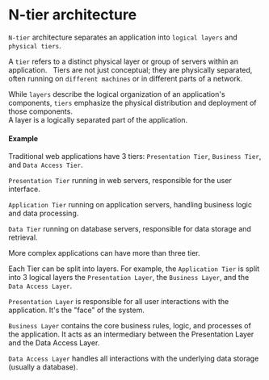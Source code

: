 # N-tier architecture

`N-tier` architecture separates an application into `logical layers` and `physical tiers`.

A `tier` refers to a distinct physical layer or group of servers within an application.   
Tiers are not just conceptual; they are physically separated, often running on `different machines` or in different parts of a network.   

While `layers` describe the logical organization of an application's components, `tiers` emphasize the physical distribution and deployment of those components.<br>
A layer is a logically separated part of the application.

#### Example
Traditional web applications have 3 tiers: `Presentation Tier`, `Business Tier`, and `Data Access Tier`.

`Presentation Tier` running in web servers, responsible for the user interface.   

`Application Tier` running on application servers, handling business logic and data processing.   

`Data Tier` running on database servers, responsible for data storage and retrieval.   

More complex applications can have more than three tier.

Each Tier can be split into layers. For example, the `Application Tier` is split into 3 logical layers the `Presentation Layer`, the `Business Layer`, and the `Data Access Layer`. 

`Presentation Layer` is responsible for all user interactions with the application. It's the "face" of the system.
 
`Business Layer` contains the core business rules, logic, and processes of the application. It acts as an intermediary between the Presentation Layer and the Data Access Layer.

`Data Access Layer` handles all interactions with the underlying data storage (usually a database).

<hidden style="display:none">
@startuml

node "Presentation Tier" {
   package "Angular FE app"{
   }
}

node "Application Tier" {
  package "Presentation Layer" {
    [FooApiController]
    [BarApiController]
  }
  package "Business Layer" {
    [FooService]
    [BarService]
  }
  package "Data Access Layer" {
    [FooTableGateWay]
    [BarTableGateWay]
  }
}

node "Data Tier"{
    database "MS SQL DB" {
        frame "FooTable"{
        }
        frame "BarTable"{
        }
    }
}

[Presentation Tier] --> [Presentation Layer]
[Presentation Layer] ..> [Business Layer]
[Business Layer] ..> [Data Access Layer]
[Data Access Layer] --> [Data Tier]
@enduml
</hidden>

<svg xmlns="http://www.w3.org/2000/svg" xmlns:xlink="http://www.w3.org/1999/xlink" contentStyleType="text/css" data-diagram-type="DESCRIPTION" height="906px" preserveAspectRatio="none" style="width:534px;height:906px;background:#FFFFFF;" version="1.1" viewBox="0 0 534 906" width="534px" zoomAndPan="magnify"><defs/><g><!--cluster Presentation Tier--><g id="cluster_Presentation Tier"><polygon fill="none" points="255,16,265,6,485,6,485,107.29,475,117.29,255,117.29,255,16" style="stroke:#181818;stroke-width:1;"/><line style="stroke:#181818;stroke-width:1;" x1="475" x2="485" y1="16" y2="6"/><line style="stroke:#181818;stroke-width:1;" x1="255" x2="475" y1="16" y2="16"/><line style="stroke:#181818;stroke-width:1;" x1="475" x2="475" y1="16" y2="117.29"/><text fill="#000000" font-family="sans-serif" font-size="14" font-weight="bold" lengthAdjust="spacing" textLength="137.293" x="297.3535" y="31.9951">Presentation Tier</text></g><!--cluster Application Tier--><g id="cluster_Application Tier"><polygon fill="none" points="16,159.29,26,149.29,517,149.29,517,647.18,507,657.18,16,657.18,16,159.29" style="stroke:#181818;stroke-width:1;"/><line style="stroke:#181818;stroke-width:1;" x1="507" x2="517" y1="159.29" y2="149.29"/><line style="stroke:#181818;stroke-width:1;" x1="16" x2="507" y1="159.29" y2="159.29"/><line style="stroke:#181818;stroke-width:1;" x1="507" x2="507" y1="159.29" y2="657.18"/><text fill="#000000" font-family="sans-serif" font-size="14" font-weight="bold" lengthAdjust="spacing" textLength="124.9199" x="200.04" y="175.2851">Application Tier</text></g><!--cluster Presentation Layer--><g id="cluster_Presentation Layer"><path d="M73.5,205.29 L224.9385,205.29 A3.75,3.75 0 0 1 227.4385,207.79 L234.4385,227.5869 L482.5,227.5869 A2.5,2.5 0 0 1 485,230.0869 L485,316.09 A2.5,2.5 0 0 1 482.5,318.59 L73.5,318.59 A2.5,2.5 0 0 1 71,316.09 L71,207.79 A2.5,2.5 0 0 1 73.5,205.29 " fill="none" style="stroke:#000000;stroke-width:1.5;"/><line style="stroke:#000000;stroke-width:1.5;" x1="71" x2="234.4385" y1="227.5869" y2="227.5869"/><text fill="#000000" font-family="sans-serif" font-size="14" font-weight="bold" lengthAdjust="spacing" textLength="150.4385" x="75" y="220.2851">Presentation Layer</text></g><!--cluster Business Layer--><g id="cluster_Business Layer"><path d="M153.5,358.59 L273.165,358.59 A3.75,3.75 0 0 1 275.665,361.09 L282.665,380.8869 L482.5,380.8869 A2.5,2.5 0 0 1 485,383.3869 L485,469.39 A2.5,2.5 0 0 1 482.5,471.89 L153.5,471.89 A2.5,2.5 0 0 1 151,469.39 L151,361.09 A2.5,2.5 0 0 1 153.5,358.59 " fill="none" style="stroke:#000000;stroke-width:1.5;"/><line style="stroke:#000000;stroke-width:1.5;" x1="151" x2="282.665" y1="380.8869" y2="380.8869"/><text fill="#000000" font-family="sans-serif" font-size="14" font-weight="bold" lengthAdjust="spacing" textLength="118.665" x="155" y="373.5851">Business Layer</text></g><!--cluster Data Access Layer--><g id="cluster_Data Access Layer"><path d="M50.5,511.89 L195.9434,511.89 A3.75,3.75 0 0 1 198.4434,514.39 L205.4434,534.1869 L482.5,534.1869 A2.5,2.5 0 0 1 485,536.6869 L485,622.68 A2.5,2.5 0 0 1 482.5,625.18 L50.5,625.18 A2.5,2.5 0 0 1 48,622.68 L48,514.39 A2.5,2.5 0 0 1 50.5,511.89 " fill="none" style="stroke:#000000;stroke-width:1.5;"/><line style="stroke:#000000;stroke-width:1.5;" x1="48" x2="205.4434" y1="534.1869" y2="534.1869"/><text fill="#000000" font-family="sans-serif" font-size="14" font-weight="bold" lengthAdjust="spacing" textLength="144.4434" x="52" y="526.8851">Data Access Layer</text></g><!--cluster Data Tier--><g id="cluster_Data Tier"><polygon fill="none" points="140,699.18,150,689.18,485,689.18,485,879.48,475,889.48,140,889.48,140,699.18" style="stroke:#181818;stroke-width:1;"/><line style="stroke:#181818;stroke-width:1;" x1="475" x2="485" y1="699.18" y2="689.18"/><line style="stroke:#181818;stroke-width:1;" x1="140" x2="475" y1="699.18" y2="699.18"/><line style="stroke:#181818;stroke-width:1;" x1="475" x2="475" y1="699.18" y2="889.48"/><text fill="#000000" font-family="sans-serif" font-size="14" font-weight="bold" lengthAdjust="spacing" textLength="72.8301" x="272.085" y="715.1751">Data Tier</text></g><!--cluster MS SQL DB--><g id="cluster_MS SQL DB"><path d="M172,755.18 C172,745.18 308.5,745.18 308.5,745.18 C308.5,745.18 445,745.18 445,755.18 L445,847.48 C445,857.48 308.5,857.48 308.5,857.48 C308.5,857.48 172,857.48 172,847.48 L172,755.18 " fill="none" style="stroke:#181818;stroke-width:1;"/><path d="M172,755.18 C172,765.18 308.5,765.18 308.5,765.18 C308.5,765.18 445,765.18 445,755.18 " fill="none" style="stroke:#181818;stroke-width:1;"/><text fill="#000000" font-family="sans-serif" font-size="14" font-weight="bold" lengthAdjust="spacing" textLength="86.96" x="265.02" y="780.1751">MS SQL DB</text></g><!--entity Angular FE app--><g id="elem_Angular FE app"><path d="M281.35,54 L414.6557,54 A3.75,3.75 0 0 1 417.1557,56.5 L424.1557,76.2969 L438.6557,76.2969 A2.5,2.5 0 0 1 441.1557,78.7969 L441.1557,90.7969 A2.5,2.5 0 0 1 438.6557,93.2969 L281.35,93.2969 A2.5,2.5 0 0 1 278.85,90.7969 L278.85,56.5 A2.5,2.5 0 0 1 281.35,54 " fill="#F1F1F1" style="stroke:#181818;stroke-width:0.5;"/><line style="stroke:#181818;stroke-width:0.5;" x1="278.85" x2="424.1557" y1="76.2969" y2="76.2969"/><text fill="#000000" font-family="sans-serif" font-size="14" font-weight="bold" lengthAdjust="spacing" textLength="120.3057" x="288.85" y="69.9951">Angular FE app</text></g><!--entity FooApiController--><g id="elem_FooApiController"><rect fill="#F1F1F1" height="46.2969" rx="2.5" ry="2.5" style="stroke:#181818;stroke-width:0.5;" width="156.71" x="94.65" y="248.29"/><rect fill="#F1F1F1" height="10" style="stroke:#181818;stroke-width:0.5;" width="15" x="231.36" y="253.29"/><rect fill="#F1F1F1" height="2" style="stroke:#181818;stroke-width:0.5;" width="4" x="229.36" y="255.29"/><rect fill="#F1F1F1" height="2" style="stroke:#181818;stroke-width:0.5;" width="4" x="229.36" y="259.29"/><text fill="#000000" font-family="sans-serif" font-size="14" lengthAdjust="spacing" textLength="116.71" x="109.65" y="281.2851">FooApiController</text></g><!--entity BarApiController--><g id="elem_BarApiController"><rect fill="#F1F1F1" height="46.2969" rx="2.5" ry="2.5" style="stroke:#181818;stroke-width:0.5;" width="155.4658" x="286.27" y="248.29"/><rect fill="#F1F1F1" height="10" style="stroke:#181818;stroke-width:0.5;" width="15" x="421.7358" y="253.29"/><rect fill="#F1F1F1" height="2" style="stroke:#181818;stroke-width:0.5;" width="4" x="419.7358" y="255.29"/><rect fill="#F1F1F1" height="2" style="stroke:#181818;stroke-width:0.5;" width="4" x="419.7358" y="259.29"/><text fill="#000000" font-family="sans-serif" font-size="14" lengthAdjust="spacing" textLength="115.4658" x="301.27" y="281.2851">BarApiController</text></g><!--entity FooService--><g id="elem_FooService"><rect fill="#F1F1F1" height="46.2969" rx="2.5" ry="2.5" style="stroke:#181818;stroke-width:0.5;" width="116.9248" x="174.54" y="401.59"/><rect fill="#F1F1F1" height="10" style="stroke:#181818;stroke-width:0.5;" width="15" x="271.4648" y="406.59"/><rect fill="#F1F1F1" height="2" style="stroke:#181818;stroke-width:0.5;" width="4" x="269.4648" y="408.59"/><rect fill="#F1F1F1" height="2" style="stroke:#181818;stroke-width:0.5;" width="4" x="269.4648" y="412.59"/><text fill="#000000" font-family="sans-serif" font-size="14" lengthAdjust="spacing" textLength="76.9248" x="189.54" y="434.5851">FooService</text></g><!--entity BarService--><g id="elem_BarService"><rect fill="#F1F1F1" height="46.2969" rx="2.5" ry="2.5" style="stroke:#181818;stroke-width:0.5;" width="115.6807" x="326.16" y="401.59"/><rect fill="#F1F1F1" height="10" style="stroke:#181818;stroke-width:0.5;" width="15" x="421.8407" y="406.59"/><rect fill="#F1F1F1" height="2" style="stroke:#181818;stroke-width:0.5;" width="4" x="419.8407" y="408.59"/><rect fill="#F1F1F1" height="2" style="stroke:#181818;stroke-width:0.5;" width="4" x="419.8407" y="412.59"/><text fill="#000000" font-family="sans-serif" font-size="14" lengthAdjust="spacing" textLength="75.6807" x="341.16" y="434.5851">BarService</text></g><!--entity FooTableGateWay--><g id="elem_FooTableGateWay"><rect fill="#F1F1F1" height="46.2969" rx="2.5" ry="2.5" style="stroke:#181818;stroke-width:0.5;" width="167.9414" x="72.03" y="554.89"/><rect fill="#F1F1F1" height="10" style="stroke:#181818;stroke-width:0.5;" width="15" x="219.9714" y="559.89"/><rect fill="#F1F1F1" height="2" style="stroke:#181818;stroke-width:0.5;" width="4" x="217.9714" y="561.89"/><rect fill="#F1F1F1" height="2" style="stroke:#181818;stroke-width:0.5;" width="4" x="217.9714" y="565.89"/><text fill="#000000" font-family="sans-serif" font-size="14" lengthAdjust="spacing" textLength="127.9414" x="87.03" y="587.8851">FooTableGateWay</text></g><!--entity BarTableGateWay--><g id="elem_BarTableGateWay"><rect fill="#F1F1F1" height="46.2969" rx="2.5" ry="2.5" style="stroke:#181818;stroke-width:0.5;" width="166.6973" x="274.65" y="554.89"/><rect fill="#F1F1F1" height="10" style="stroke:#181818;stroke-width:0.5;" width="15" x="421.3473" y="559.89"/><rect fill="#F1F1F1" height="2" style="stroke:#181818;stroke-width:0.5;" width="4" x="419.3473" y="561.89"/><rect fill="#F1F1F1" height="2" style="stroke:#181818;stroke-width:0.5;" width="4" x="419.3473" y="565.89"/><text fill="#000000" font-family="sans-serif" font-size="14" lengthAdjust="spacing" textLength="126.6973" x="289.65" y="587.8851">BarTableGateWay</text></g><!--entity FooTable--><g id="elem_FooTable"><rect fill="#F1F1F1" height="46.2969" rx="2.5" ry="2.5" style="stroke:#181818;stroke-width:0.5;" width="103.7041" x="188.15" y="795.18"/><path d="M222.718,795.18 L222.718,800.18 L215.718,807.18 L188.15,807.18 " fill="none" style="stroke:#181818;stroke-width:0.5;"/><text fill="#000000" font-family="sans-serif" font-size="14" lengthAdjust="spacing" textLength="63.7041" x="203.15" y="828.1751">FooTable</text></g><!--entity BarTable--><g id="elem_BarTable"><rect fill="#F1F1F1" height="46.2969" rx="2.5" ry="2.5" style="stroke:#181818;stroke-width:0.5;" width="102.46" x="326.77" y="795.18"/><path d="M360.9233,795.18 L360.9233,800.18 L353.9233,807.18 L326.77,807.18 " fill="none" style="stroke:#181818;stroke-width:0.5;"/><text fill="#000000" font-family="sans-serif" font-size="14" lengthAdjust="spacing" textLength="62.46" x="341.77" y="828.1751">BarTable</text></g><!--link Presentation Tier to Presentation Layer--><g id="link_Presentation Tier_Presentation Layer"><path d="M477,117.7525 C477,119.0053 477,120.2758 477,121.5626 C477,126.7096 477,132.1175 477,137.6991 C477,148.8624 477,160.7209 477,172.5788 C477,178.5077 477,184.4364 477,190.278 C477,193.1987 477,196.0977 477,198.9641 C477,200.3972 477,201.8222 477,203.2377 C477,203.5915 477,203.9448 477,204.2975 C477,204.4738 477,220.9469 477,221.1229 " fill="none" id="Presentation Tier-to-Presentation Layer" style="stroke:#181818;stroke-width:1;"/><polygon fill="#181818" points="477,227.1229,481,218.1229,477,222.1229,473,218.1229,477,227.1229" style="stroke:#181818;stroke-width:1;"/></g><!--link Presentation Layer to Business Layer--><g id="link_Presentation Layer_Business Layer"><path d="M477,318.7524 C477,319.0187 477,319.2855 477,319.5529 C477,320.0877 477,320.6247 477,321.1639 C477,329.7901 477,338.9534 477,348.1163 C477,350.407 477,352.6976 477,354.9799 C477,356.121 477,373.5569 477,374.6927 " fill="none" id="Presentation Layer-to-Business Layer" style="stroke:#181818;stroke-width:1;stroke-dasharray:7.0,7.0;"/><polygon fill="#181818" points="477,380.6927,481,371.6927,477,375.6927,473,371.6927,477,380.6927" style="stroke:#181818;stroke-width:1;"/></g><!--link Business Layer to Data Access Layer--><g id="link_Business Layer_Data Access Layer"><path d="M477,472.0524 C477,472.3187 477,472.5855 477,472.8529 C477,473.3877 477,473.9247 477,474.4639 C477,483.0901 477,492.2534 477,501.4163 C477,503.707 477,505.9976 477,508.2799 C477,509.421 477,526.8569 477,527.9927 " fill="none" id="Business Layer-to-Data Access Layer" style="stroke:#181818;stroke-width:1;stroke-dasharray:7.0,7.0;"/><polygon fill="#181818" points="477,533.9927,481,524.9927,477,528.9927,473,524.9927,477,533.9927" style="stroke:#181818;stroke-width:1;"/></g><!--link Data Access Layer to Data Tier--><g id="link_Data Access Layer_Data Tier"><path d="M477,625.9758 C477,628.9615 477,632.0443 477,635.2103 C477,641.5424 477,648.2074 477,655.0945 C477,661.9815 477,669.0906 477,676.3106 C477,679.9206 477,683.5583 477,687.2099 C477,687.6664 477,688.1231 477,688.5799 C477,688.6941 477,688.8084 477,688.9226 C477,688.9797 477,683.0368 477,683.094 " fill="none" id="Data Access Layer-to-Data Tier" style="stroke:#181818;stroke-width:1;"/><polygon fill="#181818" points="477,689.094,481,680.094,477,684.094,473,680.094,477,689.094" style="stroke:#181818;stroke-width:1;"/></g><!--SRC=[RP7DYi8m58NtUOfBz_e8GglZR1oOeGKNfOjhl4gOc8Ga2Y9zzycaz3TcbtFF_GuvKVfCa7rRSgGyUg4LL89i1Yy600RvBrw38LVNkqGB-mz0Ox8uR5dBc8hxkJ5IyENwi3t37_0vyA7UQvqRiTNAMoqbsQQJ2xI9t4wHnTq9HSwbk9BiGt0QGHDXXjYXHyWvVqkfy2Jf4pqTyJcYbkgaWaYBR-yWvt0_eGkJhnBAdmFiYfx_VouMRs7M9sNZf5rw-jp44zFhvEyQMAqsKAUbD-oT2EjrSC_x3Cw5qBcIoe8nrRhyeP3c3m00]--></g></svg>


